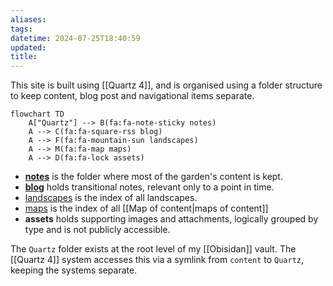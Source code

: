 ```yaml
---
aliases: 
tags: 
datetime: 2024-07-25T18:40:59
updated: 
title:
---
```


This site is built using [[Quartz 4]], and is organised using a folder structure to keep content, blog post and navigational items separate.

```mermaid
flowchart TD
    A["Quartz"] --> B(fa:fa-note-sticky notes)
    A --> C(fa:fa-square-rss blog)
    A --> F(fa:fa-mountain-sun landscapes)
    A --> M(fa:fa-map maps)
    A --> D(fa:fa-lock assets)
```
- **[notes](/notes/index)** is the folder where most of the garden's content is kept.
- **[blog](/blog/index)** holds transitional notes, relevant only to a point in time.
- [landscapes](/landscapes/index) is the index of all landscapes.
- [maps](/maps/index) is the index of all [[Map of content|maps of content]]
- **assets** holds supporting images and attachments, logically grouped by type and is not publicly accessible.

The `Quartz` folder exists at the root level of my [[Obisidan]] vault. The [[Quartz 4]] system accesses this via a symlink from `content` to `Quartz`, keeping the systems separate.
